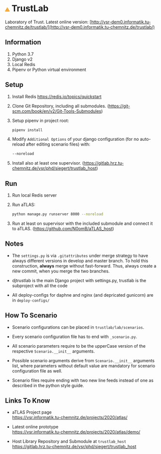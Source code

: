 # <img src="/_logos/atlas_orange.svg" alt="aTLAS orange" width="3%" height="3%"> TrustLab

Laboratory of Trust. Latest online version: [http://vsr-dem0.informatik.tu-chemnitz.de/trustlab/](http://vsr-dem0.informatik.tu-chemnitz.de/trustlab/)

## Information
1. Python 3.7
2. Django v2
3. Local Redis
4. Pipenv or Python virtual environment

## Setup
1. Install Redis https://redis.io/topics/quickstart

2. Clone Git Repository, including all submodules. (https://git-scm.com/book/en/v2/Git-Tools-Submodules)

3. Setup pipenv in project root:
    ```bash
    pipenv install
    ```
        
4. Modify ``Additional Options`` of your django configuration (for no auto-reload after editing scenario files) with:
    ```bash
    --noreload
    ```

6. Install also at least one supervisor. (https://gitlab.hrz.tu-chemnitz.de/vsr/phd/siegert/trustlab_host)

   
## Run

1. Run local Redis server

2. Run aTLAS:
    ```bash
    python manage.py runserver 8000 --noreload
    ```

3. Run at least on supervisor with the included submodule and connect it to aTLAS. (https://github.com/N0omB/aTLAS_host)

## Notes

- The ``settings.py`` is via ``.gitattributes`` under merge strategy to have always different versions in develop and master branch. To hold this construction, **always** merge without fast-forward. Thus, always create a new commit, when you merge the two branches.

- djtrustlab is the main Django project with settings.py, trustlab is the subproject with all the code

- All deploy-configs for daphne and nginx (and depricated gunicorn) are in ``deploy-configs/``

## How To Scenario

- Scenario configurations can be placed in ``trustlab/lab/scenarios``.

- Every scenario configuration file has to end with ``_scenario.py``.

- All scenario parameters require to be the upperCase version of the respective ``Scenario.__init__`` arguments.

- Possible scenario arguments derive from ``Scenario.__init__`` arguments list, where parameters without default value are mandatory for scenario configuration file as well.

- Scenario files require ending with two new line feeds instead of one as described in the python style guide.

## Links To Know

* aTLAS Project page \
https://vsr.informatik.tu-chemnitz.de/projects/2020/atlas/

* Latest online prototype \
https://vsr.informatik.tu-chemnitz.de/projects/2020/atlas/demo/

* Host Library Repository and Submodule at `trustlab_host` \
https://gitlab.hrz.tu-chemnitz.de/vsr/phd/siegert/trustlab_host

